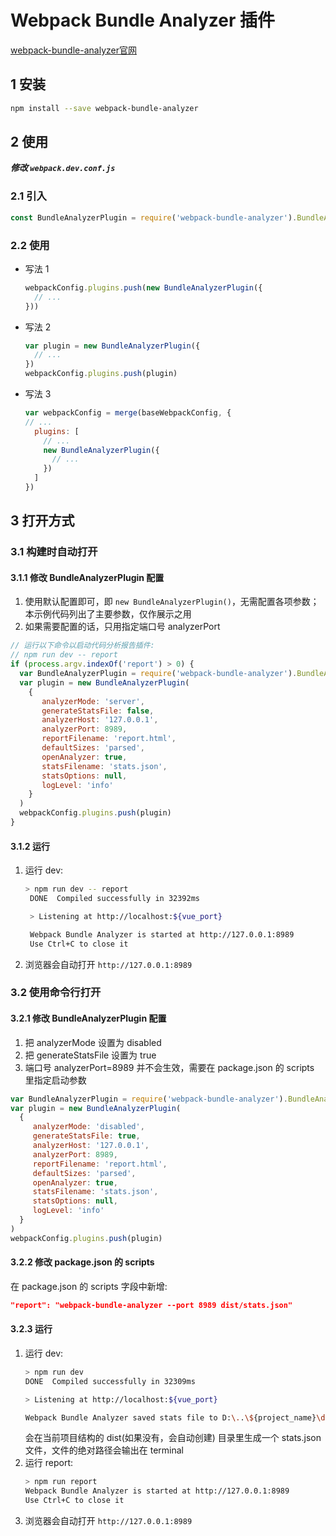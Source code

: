 # Webpack Bundle Analyzer 插件

[webpack-bundle-analyzer官网](https://github.com/webpack-contrib/webpack-bundle-analyzer 'webpack-bundle-analyzer')

## 1 安装

```bash
npm install --save webpack-bundle-analyzer
```

## 2 使用

***修改 ```webpack.dev.conf.js```***

### 2.1 引入

```js
const BundleAnalyzerPlugin = require('webpack-bundle-analyzer').BundleAnalyzerPlugin
```

### 2.2 使用

- 写法 1

   ```js
   webpackConfig.plugins.push(new BundleAnalyzerPlugin({
     // ...
   }))
   ```

- 写法 2

   ```js
   var plugin = new BundleAnalyzerPlugin({
     // ...
   })
   webpackConfig.plugins.push(plugin)
   ```

- 写法 3

   ```js
   var webpackConfig = merge(baseWebpackConfig, {
   // ...
     plugins: [
       // ...
       new BundleAnalyzerPlugin({
         // ...
       })
     ]
   })
   ```

## 3 打开方式

### 3.1 构建时自动打开

#### 3.1.1 修改 BundleAnalyzerPlugin 配置

1. 使用默认配置即可，即 ```new BundleAnalyzerPlugin()```，无需配置各项参数；本示例代码列出了主要参数，仅作展示之用
2. 如果需要配置的话，只用指定端口号 analyzerPort

```js
// 运行以下命令以启动代码分析报告插件:
// npm run dev -- report
if (process.argv.indexOf('report') > 0) {
  var BundleAnalyzerPlugin = require('webpack-bundle-analyzer').BundleAnalyzerPlugin
  var plugin = new BundleAnalyzerPlugin(
    {
       analyzerMode: 'server',
       generateStatsFile: false,
       analyzerHost: '127.0.0.1',
       analyzerPort: 8989,
       reportFilename: 'report.html',
       defaultSizes: 'parsed',
       openAnalyzer: true,
       statsFilename: 'stats.json',
       statsOptions: null,
       logLevel: 'info'
    }
  )
  webpackConfig.plugins.push(plugin)
}
```

#### 3.1.2 运行

1. 运行 dev:
   ```bash
   > npm run dev -- report
    DONE  Compiled successfully in 32392ms

    > Listening at http://localhost:${vue_port}

    Webpack Bundle Analyzer is started at http://127.0.0.1:8989
    Use Ctrl+C to close it
   ```
2. 浏览器会自动打开 ```http://127.0.0.1:8989```

### 3.2 使用命令行打开

#### 3.2.1 修改 BundleAnalyzerPlugin 配置

1. 把 analyzerMode 设置为 disabled
2. 把 generateStatsFile 设置为 true
3. 端口号 analyzerPort=8989 并不会生效，需要在 package.json 的 scripts 里指定启动参数

```js
var BundleAnalyzerPlugin = require('webpack-bundle-analyzer').BundleAnalyzerPlugin
var plugin = new BundleAnalyzerPlugin(
  {
     analyzerMode: 'disabled',
     generateStatsFile: true,
     analyzerHost: '127.0.0.1',
     analyzerPort: 8989,
     reportFilename: 'report.html',
     defaultSizes: 'parsed',
     openAnalyzer: true,
     statsFilename: 'stats.json',
     statsOptions: null,
     logLevel: 'info'
  }
)
webpackConfig.plugins.push(plugin)
```

#### 3.2.2 修改 package.json 的 scripts

在 package.json 的 scripts 字段中新增:

```json
"report": "webpack-bundle-analyzer --port 8989 dist/stats.json"
```

#### 3.2.3 运行

1. 运行 dev:
   ```bash
   > npm run dev
   DONE  Compiled successfully in 32309ms

   > Listening at http://localhost:${vue_port}

   Webpack Bundle Analyzer saved stats file to D:\..\${project_name}\dist\stats.json
   ```
   会在当前项目结构的 dist(如果没有，会自动创建) 目录里生成一个 stats.json 文件，文件的绝对路径会输出在 terminal
2. 运行 report:
   ```bash
   > npm run report
   Webpack Bundle Analyzer is started at http://127.0.0.1:8989
   Use Ctrl+C to close it
   ```
3. 浏览器会自动打开 ```http://127.0.0.1:8989```
